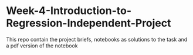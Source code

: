 # Week-4-Introduction-to-Regression-Independent-Project
This repo contain the project briefs, notebooks as solutions to the task and a pdf version of the notebook
